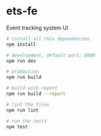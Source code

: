 # ets-fe
Event tracking system UI

```bash
# install all this dependencies.
npm install

# development, default port: 8080
npm run dev

# production
npm run build

# build with report
npm run build --report

# lint the files
npm run lint

# run the tests
npm test
```
